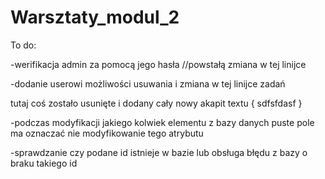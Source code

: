 # Warsztaty_modul_2

To do:

-werifikacja admin za pomocą jego hasła //powstałą zmiana w tej linijce 

-dodanie userowi możliwości usuwania i zmiana w tej linijce zadań

tutaj coś zostało usunięte i dodany cały nowy akapit textu {
sdfsfdasf
}

-podczas modyfikacji jakiego kolwiek elementu z bazy danych puste pole ma oznaczać nie modyfikowanie tego atrybutu

-sprawdzanie czy podane id istnieje w bazie lub obsługa błędu z bazy o braku takiego id 
